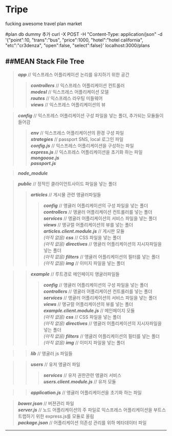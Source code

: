 # Tripe
fucking awesome travel plan market

#plan db dummy 추가
curl -X POST -H "Content-Type: application/json" -d '{"point":10, "trans":"bus", "price":1000, "hotel":"hotel california", "etc":"cr3denza", "open":false, "select":false}' localhost:3000/plans

##MEAN Stack File Tree
---
>***app*** // 익스프레스 어플리케이션 논리를 유지하기 위한 공간  
>>***controllers*** // 익스프레스 어플리케이션 컨트롤러  
***modesl*** // 익스프레스 어플리케이션 모델  
***routes*** // 익스프레스 라우팅 미들웨어  
***views*** // 익스프레스 어플리케이션의 뷰  
  
>***config*** // 익스프레스 어플리케이션 구성 파일을 넣는 폴더, 추가되는 모듈들이 들어감  
>>***env***  // 익스프레스 어플리케이션의 환경 구성 파일  
***strategies*** // passport SNS, local 로그인 파일  
***config.js*** // 익스프레스 어플리케이션을 구성하는 파일  
***express.js*** // 익스프레스 어플리케이션을 초기화 하는 파일  
***mongoose.js***  
***passport.js***  
  
>***node_module***  
  
>***public*** // 정적인 클라이언트사이드 파일을 넣는 폴더  
>>***articles*** // 게시물 관련 앵귤러파일들  
>>>***config*** // 앵귤러 어플리케이션의 구성 파일을 넣는 폴더  
***controllers*** // 앵귤러 어플리케이션 컨트롤러를 넣는 폴더  
***services*** // 앵귤러 어플리케이션의 서비스 파일을 넣는 폴더  
***views*** // 앵규럴 어플리케이션의 뷰를 넣는 폴더  
***articles.client.module.js*** // 게시판 모듈  
_(아직 없음)_ ***css*** // CSS 파일을 넣는 폴더  
_(아직 없음)_ ***directives*** // 앵귤러 어플리케이션의 지시자파일을 넣는 폴더  
_(아직 없음)_ ***filters*** // 앵귤러 어플리케이션의 필터를 넣는 폴더  
_(아직 없음)_ ***img*** // 이미지 파일을 넣는 폴더  
  
>>***example*** // 루트경로 메인페이지 앵귤러파일들  
>>>***config*** // 앵귤러 어플리케이션의 구성 파일을 넣는 폴더  
***controllers*** // 앵귤러 어플리케이션 컨트롤러를 넣는 폴더  
***services*** // 앵귤러 어플리케이션의 서비스 파일을 넣는 폴더  
***views*** // 앵규럴 어플리케이션의 뷰를 넣는 폴더  
***example.client.module.js*** // 메인페이지 모듈  
_(아직 없음)_ ***css*** // CSS 파일을 넣는 폴더  
_(아직 없음)_ ***directives*** // 앵귤러 어플리케이션의 지시자파일을 넣는 폴더  
_(아직 없음)_ ***filters*** // 앵귤러 어플리케이션의 필터를 넣는 폴더  
_(아직 없음)_ ***img*** // 이미지 파일을 넣는 폴더  
   
>>***lib*** // 앵귤러 js 파일들  
  
>>***users*** // 유저 앵귤러 파일  
>>>***services*** // 유저 권한관련 앵귤러 서비스  
***users.client.module.js*** // 유저 모듈  
  
>>***application.js*** // 앵귤러 어플리케이션을 초기화 하는 파일  
  
>***bower.json*** // 버젼관리 파일  
***server.js*** // 노드 어플리케이션의 주 파일로 익스프레스 어플리케이션을 부트스트랩하기 위한 express.js를 모듈로 올림  
***package.json*** // 어플리케이션 의존성 관리를 위하 메타데이터 파일  

---
